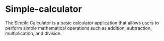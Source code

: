 # Simple-calculator
 The Simple Calculator is a basic calculator application that allows users to perform simple mathematical operations such as addition, subtraction, multiplication, and division.

